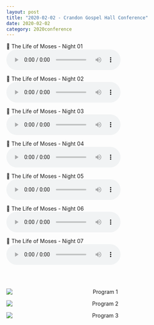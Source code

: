 ```yaml
---
layout: post
title: "2020-02-02 - Crandon Gospel Hall Conference"
date: 2020-02-02
category: 2020conference
---
```


<p>
🎵 The Life of Moses - Night 01 <br>
<audio controls>
  <source src="https://archive.org/download/2020-gospel-conference-audio/2020-11%20-%20Summerside%20Fall%20Bible%20Readings%20-%20The%20Life%20of%20Moses/The-Life-of-Moses-1-BR-John-Meekin-November-2020.mp3" type="audio/mpeg">
  Your browser does not support the audio element.
</audio>
</p>
<p>
🎵 The Life of Moses - Night 02 <br>
<audio controls>
  <source src="https://archive.org/download/2020-gospel-conference-audio/2020-11%20-%20Summerside%20Fall%20Bible%20Readings%20-%20The%20Life%20of%20Moses/The-Life-of-Moses-2-BR-John-Meekin-November-2020.mp3" type="audio/mpeg">
  Your browser does not support the audio element.
</audio>
</p>
<p>
🎵 The Life of Moses - Night 03 <br>
<audio controls>
  <source src="https://archive.org/download/2020-gospel-conference-audio/2020-11%20-%20Summerside%20Fall%20Bible%20Readings%20-%20The%20Life%20of%20Moses/The-Life-of-Moses-3-BR-John-Meekin-November-2020.mp3" type="audio/mpeg">
  Your browser does not support the audio element.
</audio>
</p>
<p>
🎵 The Life of Moses - Night 04 <br>
<audio controls>
  <source src="https://archive.org/download/2020-gospel-conference-audio/2020-11%20-%20Summerside%20Fall%20Bible%20Readings%20-%20The%20Life%20of%20Moses/The-Life-of-Moses-4-BR-John-Meekin-November-2020.mp3" type="audio/mpeg">
  Your browser does not support the audio element.
</audio>
</p>
<p>
🎵 The Life of Moses - Night 05 <br>
<audio controls>
  <source src="https://archive.org/download/2020-gospel-conference-audio/2020-11%20-%20Summerside%20Fall%20Bible%20Readings%20-%20The%20Life%20of%20Moses/The-Life-of-Moses-5-BR-John-Meekin-November-2020.mp3" type="audio/mpeg">
  Your browser does not support the audio element.
</audio>
</p>
<p>
🎵 The Life of Moses - Night 06 <br>
<audio controls>
  <source src="https://archive.org/download/2020-gospel-conference-audio/2020-11%20-%20Summerside%20Fall%20Bible%20Readings%20-%20The%20Life%20of%20Moses/The-Life-of-Moses-6-BR-John-Meekin-November-2020.mp3" type="audio/mpeg">
  Your browser does not support the audio element.
</audio>
</p>
<p>
🎵 The Life of Moses - Night 07 <br>
<audio controls>
  <source src="https://archive.org/download/2020-gospel-conference-audio/2020-11%20-%20Summerside%20Fall%20Bible%20Readings%20-%20The%20Life%20of%20Moses/The-Life-of-Moses-7-BR-John-Meekin-November-2020.mp3" type="audio/mpeg">
  Your browser does not support the audio element.
</audio>
</p>

<br><br>

<div style="text-align:center;">
  <img src="https://archive.org/download/2020-gospel-conference-audio/2020-11%20-%20Summerside%20Fall%20Bible%20Readings%20-%20The%20Life%20of%20Moses/Life-of-Moses-doc1-1024x724.png"
       alt="Program 1"
       style="display:block; margin:1em auto; max-width:100%; height:auto;">
       
  <img src="https://archive.org/download/2020-gospel-conference-audio/2020-11%20-%20Summerside%20Fall%20Bible%20Readings%20-%20The%20Life%20of%20Moses/Life-of-Moses-doc2-1024x682.png"
       alt="Program 2"
       style="display:block; margin:1em auto; max-width:100%; height:auto;">
       
  <img src="https://archive.org/download/2020-gospel-conference-audio/2020-11%20-%20Summerside%20Fall%20Bible%20Readings%20-%20The%20Life%20of%20Moses/Life-of-Moses-doc3-1024x57.png"
       alt="Program 3"
       style="display:block; margin:1em auto; max-width:100%; height:auto;">
</div>